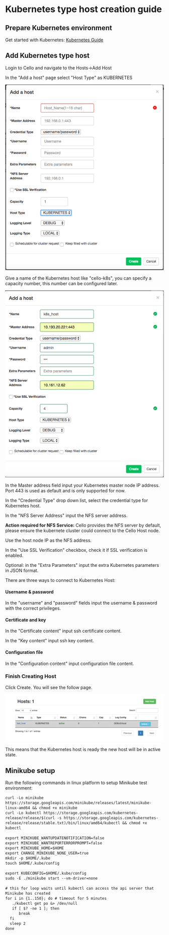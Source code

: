 # Kubernetes type host creation guide

## Prepare Kubernetes environment

Get started with Kubernetes: [Kubernetes Guide](https://kubernetes.io/docs/user-journeys/users/application-developer/foundational/)

## Add Kubernetes type host

Login to Cello and navigate to the Hosts-&gt;Add Host

In the &quot;Add a host&quot; page select &quot;Host Type&quot; as KUBERNETES

 ![k8s-select](imgs/k8s-select.png)

Give a name of the Kubernetes host like &quot;cello-k8s&quot;, you can specify a capacity number, this number can be configured later.

 ![k8s-setting](imgs/k8s-setting.png)

In the Master address field input your Kubernetes master node IP address. Port 443 is used as default and is only supported for now.

In the &quot;Credential Type&quot; drop down list, select the credential type for Kubernetes host.

In the &quot;NFS Server Address&quot; input the NFS server address.

**Action required for NFS Service:**
Cello provides the NFS server by default, please ensure the kubernete cluster could connect to the Cello Host node.

Use the host node IP as the NFS address.

In the &quot;Use SSL Verification&quot; checkbox, check it if SSL verification is enabled.

Optional: in the &quot;Extra Parameters&quot; input the extra Kubernetes parameters in JSON format.

There are three ways to connect to Kubernetes Host:
#### Username & password

In the &quot;username&quot; and &quot;password&quot; fields input the username & password with the correct privileges.

#### Certificate and key

In the &quot;Certificate content&quot; input ssh certificate content.

In the &quot;Key content&quot; input ssh key content.

#### Configuration file

In the &quot;Configuration content&quot; input configuration file content.

### Finish Creating Host

Click Create. You will see the follow page.

 ![vm active](imgs/k8s-active.png)

This means that the Kubernetes host is ready the new host will be in active state.


## Minikube setup

Run the following commands in linux platform to setup Minikube test environment:

```
curl -Lo minikube https://storage.googleapis.com/minikube/releases/latest/minikube-linux-amd64 && chmod +x minikube
curl -Lo kubectl https://storage.googleapis.com/kubernetes-release/release/$(curl -s https://storage.googleapis.com/kubernetes-release/release/stable.txt)/bin/linux/amd64/kubectl && chmod +x kubectl

export MINIKUBE_WANTUPDATENOTIFICATION=false
export MINIKUBE_WANTREPORTERRORPROMPT=false
export MINIKUBE_HOME=$HOME
export CHANGE_MINIKUBE_NONE_USER=true
mkdir -p $HOME/.kube
touch $HOME/.kube/config

export KUBECONFIG=$HOME/.kube/config
sudo -E ./minikube start --vm-driver=none

# this for loop waits until kubectl can access the api server that Minikube has created
for i in {1..150}; do # timeout for 5 minutes
   ./kubectl get po &> /dev/null
   if [ $? -ne 1 ]; then
      break
  fi
  sleep 2
done
```
